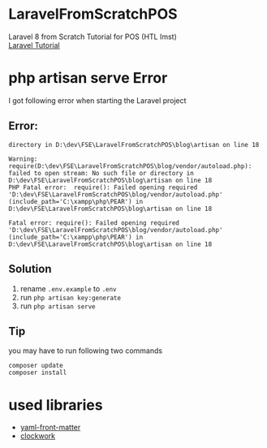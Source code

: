 # LaravelFromScratchPOS
Laravel 8 from Scratch Tutorial for POS (HTL Imst)  
[Laravel Tutorial](https://laracasts.com/series/laravel-8-from-scratch)

# php artisan serve Error
I got following error when starting the Laravel project

## Error:
```
directory in D:\dev\FSE\LaravelFromScratchPOS\blog\artisan on line 18

Warning: require(D:\dev\FSE\LaravelFromScratchPOS\blog/vendor/autoload.php): failed to open stream: No such file or directory in D:\dev\FSE\LaravelFromScratchPOS\blog\artisan on line 18
PHP Fatal error:  require(): Failed opening required 'D:\dev\FSE\LaravelFromScratchPOS\blog/vendor/autoload.php' (include_path='C:\xampp\php\PEAR') in D:\dev\FSE\LaravelFromScratchPOS\blog\artisan on line 18

Fatal error: require(): Failed opening required 'D:\dev\FSE\LaravelFromScratchPOS\blog/vendor/autoload.php' (include_path='C:\xampp\php\PEAR') in D:\dev\FSE\LaravelFromScratchPOS\blog\artisan on line 18
```

## Solution
1. rename ```.env.example``` to ```.env```
2. run ```php artisan key:generate```
3. run ```php artisan serve```

## Tip
you may have to run following two commands
```
composer update
composer install
```


# used libraries
* [yaml-front-matter](https://github.com/spatie/yaml-front-matter)
* [clockwork](https://github.com/itsgoingd/clockwork)


